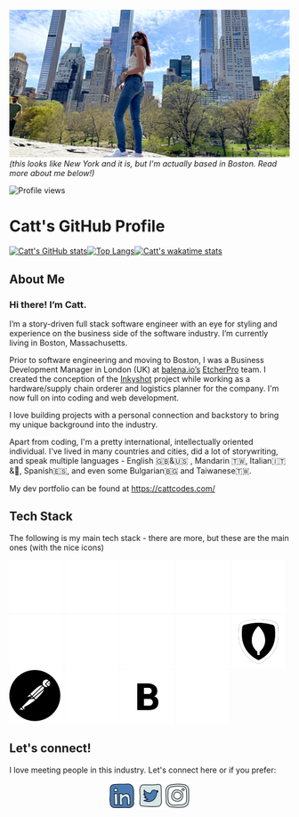 ![heroimage](public/IMG_3575.JPG)
_(this looks like New York and it is, but I'm actually based in Boston. Read more about me below!)_

![Profile views](https://gpvc.arturio.dev/catt-tung)
# Catt's GitHub Profile
[![Catt's GitHub stats](https://github-readme-stats.vercel.app/api?username=catt-tung&hide=stars&count_private=true&show_icons=true&theme=radical)](https://github.com/catt-tung/github-readme-stats)[![Top Langs](https://github-readme-stats.vercel.app/api/top-langs/?username=catt-tung&theme=radical&layout=compact)](https://github.com/catt-tung/github-readme-stats)[![Catt's wakatime stats](https://github-readme-stats.vercel.app/api/wakatime?username=cattkaizen&theme=radical&layout=compact)](https://github.com/catt-tung/github-readme-stats)
<!-- [![Readme Card](https://github-readme-stats.vercel.app/api/pin/?username=catt-tung&repo=potluck-planner-CRUD-app)](https://github.com/catt-tung/potluck-planner-CRUD-app) -->
## About Me
### Hi there! I’m Catt.

I’m a story-driven full stack software engineer with an eye for styling and experience on the business side of the software industry. I’m currently living in Boston, Massachusetts.

Prior to software engineering and moving to Boston, I was a Business Development Manager in London (UK) at [balena.io’s](balena.io) [EtcherPro](https://www.balena.io/etcher/pro/) team. I created the conception of the [Inkyshot](https://github.com/balenalabs/inkyshot) project while working as a hardware/supply chain orderer and logistics planner for the company. I'm now full on into coding and web development.

I love building projects with a personal connection and backstory to bring my unique background into the industry.

Apart from coding, I'm a pretty international, intellectually oriented individual. I've lived in many countries and cities, did a lot of storywriting, and speak multiple languages - English  🇬🇧&🇺🇸 , Mandarin 🇹🇼, Italian🇮🇹&🤌, Spanish🇪🇸, and even some Bulgarian🇧🇬 and Taiwanese🇹🇼.

My dev portfolio can be found at https://cattcodes.com/

## Tech Stack
The following is my main tech stack - there are more, but these are the main ones (with the nice icons)

[![react](public/react-50.svg)](#)
[![js](public/js-50.svg)](#)
[![nodejs](public/icons8-nodejs-512.svg)](#)
[![express](public/expressjs-icon.svg)](#)
[![python](public/python.svg)](#)
[![git](public/icons8-git.svg)](#)
[![html](public/html-50.svg)](#)
[![css](public/css3-50.svg)](#)
[![postgresql](public/postgresql.svg)](#)
[![mongodb](public/icons8-mongodb-48.svg)](#)
[![postman](public/postman.svg)](#)
[![flask](public/flask.svg)](#)
[![bootstrap](public/bootstrap.svg)](#)
[![jwt](public/jwt.svg)](#)

## Let's connect!
I love meeting people in this industry. Let's connect here or if you prefer:

<center><a href="https://www.linkedin.com/in/catt-tung/"><img src="public/icons8-linkedin-48.png"></img></a>
<a href="https://twitter.com/cattkaizen"><img src="public/icons8-twitter-48.png"></img></a><a href="https://www.instagram.com/cattkaizen/"><img src="public/icons8-instagram-48-doodle.png"></img></a></center>

<!-- ### Credits
* <a target="_blank" href="https://icons8.com/icon/80447/twitter">Twitter</a> icon by <a target="_blank" href="https://icons8.com">Icons8</a>
* <a target="_blank" href="https://icons8.com/icon/60ZV_wYC0BM2/linkedin">LinkedIn</a> icon by <a target="_blank" href="https://icons8.com">Icons8</a>
* <a target="_blank" href="https://icons8.com/icon/5eT5OnLluNOx/instagram">Instagram</a> icon by <a target="_blank" href="https://icons8.com">Icons8</a> -->

